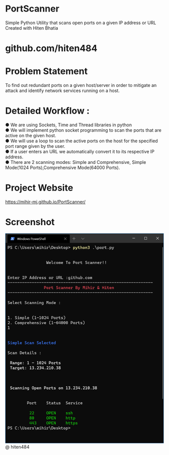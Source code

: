 # PortScanner
Simple Python Utility that scans open ports on a given IP address or URL
Created with Hiten Bhatia  
# github.com/hiten484
# Problem Statement
To find out redundant ports on a given host/server in order to mitigate
an attack and identify network services running on a host.
# Detailed Workflow :
● We are using Sockets, Time and Thread libraries in python  
● We will implement python socket programming to scan the ports
that are active on the given host.  
● We will use a loop to scan the active ports on the host for the
specified port range given by the user.  
● If a user enters an URL we automatically convert it to its
respective IP address.  
● There are 2 scanning modes: Simple and Comprehensive, Simple Mode(1024 Ports),Comprehensive Mode(64000 Ports).  
# Project Website 
https://mihir-mj.github.io/PortScanner/  
# Screenshot  
![alt text](https://github.com/mihir-mj/PortScanner/blob/master/ps-ss.PNG?raw=true)  
@ hiten484
